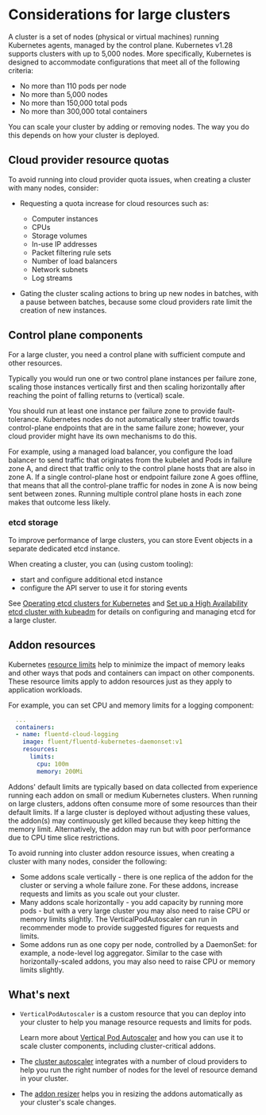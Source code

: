 # Considerations for large clusters

A cluster is a set of nodes (physical or virtual machines) running Kubernetes agents, managed by the control plane. Kubernetes v1.28 supports clusters with up to 5,000 nodes. More specifically, Kubernetes is designed to accommodate configurations that meet all of the following criteria:

- No more than 110 pods per node
- No more than 5,000 nodes
- No more than 150,000 total pods
- No more than 300,000 total containers

You can scale your cluster by adding or removing nodes. The way you do this depends on how your cluster is deployed.

## Cloud provider resource quotas

To avoid running into cloud provider quota issues, when creating a cluster with many nodes, consider:

- Requesting a quota increase for cloud resources such as:

    - Computer instances
    - CPUs
    - Storage volumes
    - In-use IP addresses
    - Packet filtering rule sets
    - Number of load balancers
    - Network subnets
    - Log streams

- Gating the cluster scaling actions to bring up new nodes in batches, with a pause between batches, because some cloud providers rate limit the creation of new instances.

## Control plane components

For a large cluster, you need a control plane with sufficient compute and other resources.

Typically you would run one or two control plane instances per failure zone, scaling those instances vertically first and then scaling horizontally after reaching the point of falling returns to (vertical) scale.

You should run at least one instance per failure zone to provide fault-tolerance. Kubernetes nodes do not automatically steer traffic towards control-plane endpoints that are in the same failure zone; however, your cloud provider might have its own mechanisms to do this.

For example, using a managed load balancer, you configure the load balancer to send traffic that originates from the kubelet and Pods in failure zone A, and direct that traffic only to the control plane hosts that are also in zone A. If a single control-plane host or endpoint failure zone A goes offline, that means that all the control-plane traffic for nodes in zone A is now being sent between zones. Running multiple control plane hosts in each zone makes that outcome less likely.

### etcd storage

To improve performance of large clusters, you can store Event objects in a separate dedicated etcd instance.

When creating a cluster, you can (using custom tooling):

- start and configure additional etcd instance
- configure the API server to use it for storing events

See [Operating etcd clusters for Kubernetes](https://kubernetes.io/docs/tasks/administer-cluster/configure-upgrade-etcd/) and [Set up a High Availability etcd cluster with kubeadm](https://kubernetes.io/docs/setup/production-environment/tools/kubeadm/setup-ha-etcd-with-kubeadm/) for details on configuring and managing etcd for a large cluster.

## Addon resources

Kubernetes [resource limits](https://kubernetes.io/docs/concepts/configuration/manage-resources-containers/) help to minimize the impact of memory leaks and other ways that pods and containers can impact on other components. These resource limits apply to addon resources just as they apply to application workloads.

For example, you can set CPU and memory limits for a logging component:

```yaml
  ...
  containers:
  - name: fluentd-cloud-logging
    image: fluent/fluentd-kubernetes-daemonset:v1
    resources:
      limits:
        cpu: 100m
        memory: 200Mi
```

Addons' default limits are typically based on data collected from experience running each addon on small or medium Kubernetes clusters. When running on large clusters, addons often consume more of some resources than their default limits. If a large cluster is deployed without adjusting these values, the addon(s) may continuously get killed because they keep hitting the memory limit. Alternatively, the addon may run but with poor performance due to CPU time slice restrictions.

To avoid running into cluster addon resource issues, when creating a cluster with many nodes, consider the following:

- Some addons scale vertically - there is one replica of the addon for the cluster or serving a whole failure zone. For these addons, increase requests and limits as you scale out your cluster.
- Many addons scale horizontally - you add capacity by running more pods - but with a very large cluster you may also need to raise CPU or memory limits slightly. The VerticalPodAutoscaler can run in recommender mode to provide suggested figures for requests and limits.
- Some addons run as one copy per node, controlled by a DaemonSet: for example, a node-level log aggregator. Similar to the case with horizontally-scaled addons, you may also need to raise CPU or memory limits slightly.

## What's next

- `VerticalPodAutoscaler` is a custom resource that you can deploy into your cluster to help you manage resource requests and limits for pods.

    Learn more about [Vertical Pod Autoscaler](https://github.com/kubernetes/autoscaler/tree/master/vertical-pod-autoscaler#readme) and how you can use it to scale cluster components, including cluster-critical addons.

- The [cluster autoscaler](https://github.com/kubernetes/autoscaler/tree/master/cluster-autoscaler#readme) integrates with a number of cloud providers to help you run the right number of nodes for the level of resource demand in your cluster.

- The [addon resizer](https://github.com/kubernetes/autoscaler/tree/master/addon-resizer#readme) helps you in resizing the addons automatically as your cluster's scale changes.